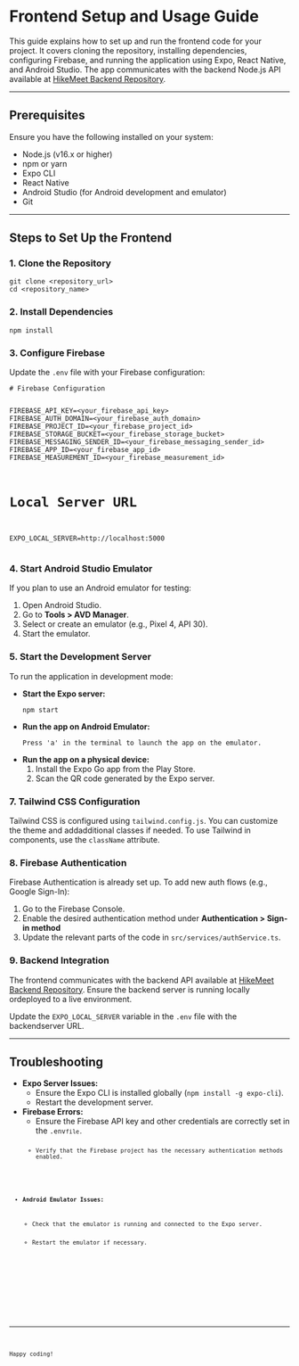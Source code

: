<!DOCTYPE html>
<html lang="en">
<head>
    <meta charset="UTF-8">
    <meta name="viewport" content="width=device-width, initial-scale=1.0">    
</head>
<body>    <h1>Frontend Setup and Usage Guide</h1>
    <p>This guide explains how to set up and run the frontend code for your project. It covers cloning the repository, installing dependencies, configuring Firebase, and running the application using Expo, React Native, and Android Studio. The app communicates with the backend Node.js API available at <a href="https://github.com/HikeMeet/HikeMeet-Backend.git">HikeMeet Backend Repository</a>.</p>
    <hr>
    <div class="section">        <h2>Prerequisites</h2>        <p>Ensure you have the following installed on your system:</p>        <ul>            <li>Node.js (v16.x or higher)</li>            <li>npm or yarn</li>            <li>Expo CLI</li>            <li>React Native</li>            <li>Android Studio (for Android development and emulator)</li>            <li>Git</li>        </ul>    </div>
    <hr>
    <div class="section">        <h2>Steps to Set Up the Frontend</h2>
        <h3>1. Clone the Repository</h3>        <pre><code>git clone &lt;repository_url&gt;
cd &lt;repository_name&gt;</code></pre>
        <h3>2. Install Dependencies</h3>        <pre><code>npm install</code></pre>
        <h3>3. Configure Firebase</h3>        <p>Update the <code>.env</code> file with your Firebase configuration:</p>        <pre><code># Firebase Configuration

FIREBASE_API_KEY=&lt;your_firebase_api_key&gt;
FIREBASE_AUTH_DOMAIN=&lt;your_firebase_auth_domain&gt;
FIREBASE_PROJECT_ID=&lt;your_firebase_project_id&gt;
FIREBASE_STORAGE_BUCKET=&lt;your_firebase_storage_bucket&gt;
FIREBASE_MESSAGING_SENDER_ID=&lt;your_firebase_messaging_sender_id&gt;
FIREBASE_APP_ID=&lt;your_firebase_app_id&gt;
FIREBASE_MEASUREMENT_ID=&lt;your_firebase_measurement_id&gt;

# Local Server URL

EXPO_LOCAL_SERVER=http://localhost:5000</code></pre>

<h3>4. Start Android Studio Emulator</h3> <p>If you plan to use an Android emulator for testing:</p> <ol> <li>Open Android Studio.</li> <li>Go to <strong>Tools &gt; AVD Manager</strong>.</li> <li>Select or create an emulator (e.g., Pixel 4, API 30).</li> <li>Start the emulator.</li> </ol>
<h3>5. Start the Development Server</h3> <p>To run the application in development mode:</p> <ul> <li><strong>Start the Expo server:</strong> <pre><code>npm start</code></pre> </li> <li><strong>Run the app on Android Emulator:</strong> <pre><code>Press 'a' in the terminal to launch the app on the emulator.</code></pre> </li> <li><strong>Run the app on a physical device:</strong> <ol> <li>Install the Expo Go app from the Play Store.</li> <li>Scan the QR code generated by the Expo server.</li> </ol> </li> </ul>

  <h3>7. Tailwind CSS Configuration</h3>
  <p>Tailwind CSS is configured using <code>tailwind.config.js</code>. You can customize the theme and addadditional classes if needed. To use Tailwind in components, use the <code>className</code> attribute.</p>

  <h3>8. Firebase Authentication</h3>
  <p>Firebase Authentication is already set up. To add new auth flows (e.g., Google Sign-In):</p>
  <ol>
      <li>Go to the Firebase Console.</li>
      <li>Enable the desired authentication method under <strong>Authentication &gt; Sign-in method</strong></li>
      <li>Update the relevant parts of the code in <code>src/services/authService.ts</code>.</li>
  </ol>

  <h3>9. Backend Integration</h3>
  <p>The frontend communicates with the backend API available at <a href="https://github.com/HikeMeetHikeMeet-Backend.git">HikeMeet Backend Repository</a>. Ensure the backend server is running locally ordeployed to a live environment.</p>
  <p>Update the <code>EXPO_LOCAL_SERVER</code> variable in the <code>.env</code> file with the backendserver URL.</p>  </div>

   <hr>
   <div class="section">
       <h2>Troubleshooting</h2>
       <ul>
         <li><strong>Expo Server Issues:</strong>
             <ul>
                 <li>Ensure the Expo CLI is installed globally (<code>npm install -g expo-cli</code>).</li>
                 <li>Restart the development server.</li>
              </ul>
           </li>
           <li><strong>Firebase Errors:</strong>
              <ul>
                  <li>Ensure the Firebase API key and other credentials are correctly set in the <code>.env<code>file.</li>
                  <li>Verify that the Firebase project has the necessary authentication methods enabled.</li>
              </ul>
           </li>
           <li><strong>Android Emulator Issues:</strong>
               <ul>
                   <li>Check that the emulator is running and connected to the Expo server.</li>
                   <li>Restart the emulator if necessary.</li>
               </ul>
           </li>
       </ul>
   </div>

  <hr>
  <p>Happy coding!</p>

</body>
</html>
